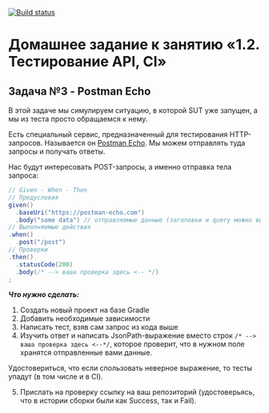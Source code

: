 [![Build status](https://ci.appveyor.com/api/projects/status/b6vjcx29ikne3uxv/branch/master?svg=true)](https://ci.appveyor.com/project/AnastasiaIQA12/automation2-3-2x0l4/branch/master)
# Домашнее задание к занятию «1.2. Тестирование API, CI»
## Задача №3 - Postman Echo

В этой задаче мы симулируем ситуацию, в которой SUT уже запущен, а мы из теста просто обращаемся к нему.

Есть специальный сервис, предназначенный для тестирования HTTP-запросов. Называется он [Postman Echo](https://docs.postman-echo.com). Мы можем отправлять туда запросы и получать ответы.

Нас будут интересовать POST-запросы, а именно отправка тела запроса:

```java
// Given - When - Then
// Предусловия
given()
  .baseUri("https://postman-echo.com")
  .body("some data") // отправляемые данные (заголовки и query можно выставлять аналогично)
// Выполняемые действия
.when()
  .post("/post")
// Проверки
.then()
  .statusCode(200)
  .body(/* --> ваша проверка здесь <-- */)
;
```

***Что нужно сделать:***
1. Создать новый проект на базе Gradle
2. Добавить необходимые зависимости
3. Написать тест, взяв сам запрос из кода выше
4. Изучить ответ и написать JsonPath-выражение вместо строк `/* --> ваша проверка здесь <--*/`, которое проверит, что в нужном поле хранятся отправленные вами данные.

Удостовериться, что если спользовать неверное выражение, то тесты упадут (в том числе и в CI).

5. Приcлать на проверку ссылку на ваш репозиторий (удостоверьясь, что в истории сборки были как Success, так и Fail).
